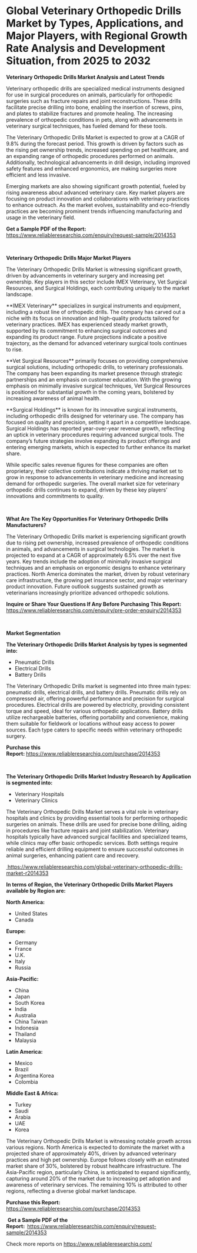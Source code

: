 <p><h1>Global Veterinary Orthopedic Drills Market by Types, Applications, and Major Players, with Regional Growth Rate Analysis and Development Situation, from 2025 to 2032</h1></p><p><strong>Veterinary Orthopedic Drills Market Analysis and Latest Trends</strong></p>
<p><p>Veterinary orthopedic drills are specialized medical instruments designed for use in surgical procedures on animals, particularly for orthopedic surgeries such as fracture repairs and joint reconstructions. These drills facilitate precise drilling into bone, enabling the insertion of screws, pins, and plates to stabilize fractures and promote healing. The increasing prevalence of orthopedic conditions in pets, along with advancements in veterinary surgical techniques, has fueled demand for these tools.</p><p>The Veterinary Orthopedic Drills Market is expected to grow at a CAGR of 9.8% during the forecast period. This growth is driven by factors such as the rising pet ownership trends, increased spending on pet healthcare, and an expanding range of orthopedic procedures performed on animals. Additionally, technological advancements in drill design, including improved safety features and enhanced ergonomics, are making surgeries more efficient and less invasive.</p><p>Emerging markets are also showing significant growth potential, fueled by rising awareness about advanced veterinary care. Key market players are focusing on product innovation and collaborations with veterinary practices to enhance outreach. As the market evolves, sustainability and eco-friendly practices are becoming prominent trends influencing manufacturing and usage in the veterinary field.</p></p>
<p><strong>Get a Sample PDF of the Report:&nbsp;</strong> <a href="https://www.reliableresearchiq.com/enquiry/request-sample/2014353?utm_campaign=1159&utm_medium=2&utm_source=Github&utm_content=ia&utm_term=17012025&utm_id=veterinary-orthopedic-drills">https://www.reliableresearchiq.com/enquiry/request-sample/2014353</a></p>
<p>&nbsp;</p>
<p><strong>Veterinary Orthopedic Drills Major Market Players</strong></p>
<p><p>The Veterinary Orthopedic Drills Market is witnessing significant growth, driven by advancements in veterinary surgery and increasing pet ownership. Key players in this sector include IMEX Veterinary, Vet Surgical Resources, and Surgical Holdings, each contributing uniquely to the market landscape.</p><p>**IMEX Veterinary** specializes in surgical instruments and equipment, including a robust line of orthopedic drills. The company has carved out a niche with its focus on innovation and high-quality products tailored for veterinary practices. IMEX has experienced steady market growth, supported by its commitment to enhancing surgical outcomes and expanding its product range. Future projections indicate a positive trajectory, as the demand for advanced veterinary surgical tools continues to rise.</p><p>**Vet Surgical Resources** primarily focuses on providing comprehensive surgical solutions, including orthopedic drills, to veterinary professionals. The company has been expanding its market presence through strategic partnerships and an emphasis on customer education. With the growing emphasis on minimally invasive surgical techniques, Vet Surgical Resources is positioned for substantial growth in the coming years, bolstered by increasing awareness of animal health.</p><p>**Surgical Holdings** is known for its innovative surgical instruments, including orthopedic drills designed for veterinary use. The company has focused on quality and precision, setting it apart in a competitive landscape. Surgical Holdings has reported year-over-year revenue growth, reflecting an uptick in veterinary procedures requiring advanced surgical tools. The company’s future strategies involve expanding its product offerings and entering emerging markets, which is expected to further enhance its market share.</p><p>While specific sales revenue figures for these companies are often proprietary, their collective contributions indicate a thriving market set to grow in response to advancements in veterinary medicine and increasing demand for orthopedic surgeries. The overall market size for veterinary orthopedic drills continues to expand, driven by these key players’ innovations and commitments to quality.</p></p>
<p>&nbsp;</p>
<p><strong>What Are The Key Opportunities For Veterinary Orthopedic Drills Manufacturers?</strong></p>
<p><p>The Veterinary Orthopedic Drills market is experiencing significant growth due to rising pet ownership, increased prevalence of orthopedic conditions in animals, and advancements in surgical technologies. The market is projected to expand at a CAGR of approximately 6.5% over the next five years. Key trends include the adoption of minimally invasive surgical techniques and an emphasis on ergonomic designs to enhance veterinary practices. North America dominates the market, driven by robust veterinary care infrastructure, the growing pet insurance sector, and major veterinary product innovation. Future outlook suggests sustained growth as veterinarians increasingly prioritize advanced orthopedic solutions.</p></p>
<p><strong>Inquire or Share Your Questions If Any Before Purchasing This Report:</strong> <a href="https://www.reliableresearchiq.com/enquiry/pre-order-enquiry/2014353?utm_campaign=1159&utm_medium=2&utm_source=Github&utm_content=ia&utm_term=17012025&utm_id=veterinary-orthopedic-drills">https://www.reliableresearchiq.com/enquiry/pre-order-enquiry/2014353</a></p>
<p>&nbsp;</p>
<p><strong>Market Segmentation</strong></p>
<p><strong>The Veterinary Orthopedic Drills Market Analysis by types is segmented into:</strong></p>
<p><ul><li>Pneumatic Drills</li><li>Electrical Drills</li><li>Battery Drills</li></ul></p>
<p><p>The Veterinary Orthopedic Drills market is segmented into three main types: pneumatic drills, electrical drills, and battery drills. Pneumatic drills rely on compressed air, offering powerful performance and precision for surgical procedures. Electrical drills are powered by electricity, providing consistent torque and speed, ideal for various orthopedic applications. Battery drills utilize rechargeable batteries, offering portability and convenience, making them suitable for fieldwork or locations without easy access to power sources. Each type caters to specific needs within veterinary orthopedic surgery.</p></p>
<p><strong>Purchase this Report:&nbsp;</strong><a href="https://www.reliableresearchiq.com/purchase/2014353?utm_campaign=1159&utm_medium=2&utm_source=Github&utm_content=ia&utm_term=17012025&utm_id=veterinary-orthopedic-drills">https://www.reliableresearchiq.com/purchase/2014353</a></p>
<p>&nbsp;</p>
<p><strong>The Veterinary Orthopedic Drills Market Industry Research by Application is segmented into:</strong></p>
<p><ul><li>Veterinary Hospitals</li><li>Veterinary Clinics</li></ul></p>
<p><p>The Veterinary Orthopedic Drills Market serves a vital role in veterinary hospitals and clinics by providing essential tools for performing orthopedic surgeries on animals. These drills are used for precise bone drilling, aiding in procedures like fracture repairs and joint stabilization. Veterinary hospitals typically have advanced surgical facilities and specialized teams, while clinics may offer basic orthopedic services. Both settings require reliable and efficient drilling equipment to ensure successful outcomes in animal surgeries, enhancing patient care and recovery.</p></p>
<p><a href="https://www.reliableresearchiq.com/global-veterinary-orthopedic-drills-market-r2014353?utm_campaign=1159&utm_medium=2&utm_source=Github&utm_content=ia&utm_term=17012025&utm_id=veterinary-orthopedic-drills">&nbsp;https://www.reliableresearchiq.com/global-veterinary-orthopedic-drills-market-r2014353</a></p>
<p><strong>In terms of Region, the Veterinary Orthopedic Drills Market Players available by Region are:</strong></p>
<p>
    <p> <strong> North America: </strong>
        <ul>
            <li>United States</li>
            <li>Canada</li>
        </ul>
        </p> 
    <p> <strong> Europe: </strong>
        <ul>
            <li>Germany</li>
            <li>France</li>
            <li>U.K.</li>
            <li>Italy</li>
            <li>Russia</li>
        </ul>
        </p> 
    <p> <strong> Asia-Pacific: </strong>
        <ul>
            <li>China</li>
            <li>Japan</li>
            <li>South Korea</li>
            <li>India</li>
            <li>Australia</li>
            <li>China Taiwan</li>
            <li>Indonesia</li>
            <li>Thailand</li>
            <li>Malaysia</li>
        </ul>
        </p> 
    <p> <strong> Latin America: </strong>
        <ul>
            <li>Mexico</li>
            <li>Brazil</li>
            <li>Argentina Korea</li>
            <li>Colombia</li>
        </ul>
        </p> 
    <p> <strong> Middle East & Africa: </strong>
        <ul>
            <li>Turkey</li>
            <li>Saudi</li>
            <li>Arabia</li>
            <li>UAE</li>
            <li>Korea</li>
        </ul>
    </p>
    </p>
<p><p>The Veterinary Orthopedic Drills Market is witnessing notable growth across various regions. North America is expected to dominate the market with a projected share of approximately 40%, driven by advanced veterinary practices and high pet ownership. Europe follows closely with an estimated market share of 30%, bolstered by robust healthcare infrastructure. The Asia-Pacific region, particularly China, is anticipated to expand significantly, capturing around 20% of the market due to increasing pet adoption and awareness of veterinary services. The remaining 10% is attributed to other regions, reflecting a diverse global market landscape.</p></p>
<p><strong>Purchase this Report: </strong><a href="https://www.reliableresearchiq.com/purchase/2014353?utm_campaign=1159&utm_medium=2&utm_source=Github&utm_content=ia&utm_term=17012025&utm_id=veterinary-orthopedic-drills">https://www.reliableresearchiq.com/purchase/2014353</a></p>
<p>&nbsp;<strong>Get a Sample PDF of the Report:&nbsp;&nbsp;</strong><a href="https://www.reliableresearchiq.com/enquiry/request-sample/2014353?utm_campaign=1159&utm_medium=2&utm_source=Github&utm_content=ia&utm_term=17012025&utm_id=veterinary-orthopedic-drills">https://www.reliableresearchiq.com/enquiry/request-sample/2014353</a></p>
<p><strong></strong></p>
<p>Check more reports on <a href="https://www.reliableresearchiq.com/?utm_campaign=1159&utm_medium=2&utm_source=Github&utm_content=ia&utm_term=17012025&utm_id=veterinary-orthopedic-drills">https://www.reliableresearchiq.com/</a></p>